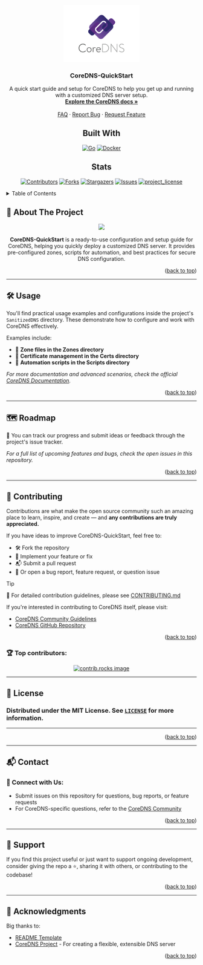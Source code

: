 <a id="readme-top"></a>


<!-- PROJECT LOGO -->
<br />
<div align="center">
  <a href="https://github.com/Epic-Nova/CoreDNS-QuickStart">
    <img src=".github/Logo.png" alt="Logo" width="200">
  </a>
  
<h3 align="center">CoreDNS-QuickStart</h3>

  <p align="center">
    A quick start guide and setup for CoreDNS to help you get up and running with a customized DNS server setup.
    <br />
    <a href="https://coredns.io/manual/toc/"><strong>Explore the CoreDNS docs »</strong></a>
    <br />
    <br />
    <a href="https://github.com/Epic-Nova/CoreDNS-QuickStart/blob/master/.github/FAQ.md">FAQ</a>
    &middot;
    <a href="https://github.com/Epic-Nova/CoreDNS-QuickStart/issues/new?template=bug_report.md">Report Bug</a>
    &middot;
    <a href="https://github.com/Epic-Nova/CoreDNS-QuickStart/issues/new?template=feature_request.md">Request Feature</a>
  </p>
</div>



<!-- PROJECT SHIELDS -->

<div align="center">
  <h2>Built With</h2>

  <a href="">![Go][Go-Shield-URL]</a>
  <a href="">![Docker][Docker-Shield-URL]</a>

</div>

<div align="center">
  <h2>Stats</h2>

  <a href="">[![Contributors][Contributors-Shield-URL]][Contributors-URL]</a>
  <a href="">[![Forks][Forks-Shield-URL]][Forks-URL]</a>
  <a href="">[![Stargazers][Stars-Shield-URL]][Stars-URL]</a>
  <a href="">[![Issues][Issues-Shield-URL]][Issues-URL]</a>
  <a href="">[![project_license][License-Shield-URL]][License-URL]</a>

</div>



<!-- TABLE OF CONTENTS -->
<details>
  <summary>Table of Contents</summary>
  <ol>
    <li>
      <a href="#-about-the-project">About The Project</a>
    </li>
    <li>
      <a href="./.github/DEVELOPMENT.md">Getting Started</a>
      <ul>
        <li><a href="./.github/DEVELOPMENT.md#-install-required-software">Prerequisites</a></li>
        <li><a href="./.github/DEVELOPMENT.md#-basic-setup">Installation</a></li>
      </ul>
    </li>
    <li><a href="#-usage">Usage</a></li>
    <li><a href="#-roadmap">Roadmap</a></li>
    <li><a href="#-contributing">Contributing</a></li>
    <li><a href="#-license">License</a></li>
    <li><a href="#-contact">Contact</a></li>
    <li><a href="#-acknowledgments">Acknowledgments</a></li>
  </ol>
</details>



<!-- ABOUT THE PROJECT -->
## 🧩 About The Project
<div align="center">
  <img src="./.github/ProjectBanner.png">


**CoreDNS-QuickStart** is a ready-to-use configuration and setup guide for CoreDNS, helping you quickly deploy a customized DNS server. It provides pre-configured zones, scripts for automation, and best practices for secure DNS configuration.

</div>
<p align="right">(<a href="#readme-top">back to top</a>)</p>

---



<!-- USAGE EXAMPLES -->
## 🛠️ Usage

You'll find practical usage examples and configurations inside the project's ```SanitizedDNS``` directory. These demonstrate how to configure and work with CoreDNS effectively.

Examples include:

  - 📁 **Zone files in the Zones directory**
  - 🧪 **Certificate management in the Certs directory**
  - 🔧 **Automation scripts in the Scripts directory**

*For more documentation and advanced scenarios, check the official [CoreDNS Documentation](https://coredns.io/manual/toc/).*

<p align="right">(<a href="#readme-top">back to top</a>)</p>

---



<!-- ROADMAP -->
## 🗺️ Roadmap

📌 You can track our progress and submit ideas or feedback through the project's issue tracker.

*For a full list of upcoming features and bugs, check the open issues in this repository.*

<p align="right">(<a href="#readme-top">back to top</a>)</p>

---



<!-- CONTRIBUTING -->
## 🤝 Contributing

Contributions are what make the open source community such an amazing place to learn, inspire, and create — and **any contributions are truly appreciated.**

If you have ideas to improve CoreDNS-QuickStart, feel free to:

  - 🛠 Fork the repository
  - 🧪 Implement your feature or fix
  - 📬 Submit a pull request
  - 📣 Or open a bug report, feature request, or question issue

> [!TIP]
> 📄 For detailed contribution guidelines, please see [CONTRIBUTING.md](./.github/CONTRIBUTING.md)

If you're interested in contributing to CoreDNS itself, please visit:
- [CoreDNS Community Guidelines](https://coredns.io/community/)
- [CoreDNS GitHub Repository](https://github.com/coredns/coredns)

<p align="right">(<a href="#readme-top">back to top</a>)</p>

### 🏆 Top contributors:

<div align="center">
  <a href="https://github.com/Epic-Nova/CoreDNS-QuickStart/graphs/contributors">
    <img src="https://contrib.rocks/image?repo=Epic-Nova/CoreDNS-QuickStart" alt="contrib.rocks image" />
  </a>
</div>

---



<!-- LICENSE -->
## 📄 License

### Distributed under the **MIT License.** See [`LICENSE`](./LICENSE) for more information.

---

<p align="right">(<a href="#readme-top">back to top</a>)</p>

---



<!-- CONTACT -->
## 📬 Contact

### 🔗 Connect with Us:
- Submit issues on this repository for questions, bug reports, or feature requests
- For CoreDNS-specific questions, refer to the [CoreDNS Community](https://coredns.io/community/)

<p align="right">(<a href="#readme-top">back to top</a>)</p>

---



<!-- SUPPORT -->
## 💖 Support

If you find this project useful or just want to support ongoing development, consider giving the repo a ⭐, sharing it with others, or contributing to the codebase!

<p align="right">(<a href="#readme-top">back to top</a>)</p>

---



<!-- ACKNOWLEDGMENTS -->
## 🙏 Acknowledgments

Big thanks to:
* [README Template][Readme-Template-URL]
* [CoreDNS Project](https://github.com/coredns/coredns) - For creating a flexible, extensible DNS server

<p align="right">(<a href="#readme-top">back to top</a>)</p>



<!-- MARKDOWN LINKS & IMAGES -->
<!-- https://www.markdownguide.org/basic-syntax/#reference-style-links -->
[Contributors-Shield-URL]: https://img.shields.io/github/contributors/Epic-Nova/CoreDNS-QuickStart.svg?style=for-the-badge
[Contributors-URL]: https://github.com/Epic-Nova/CoreDNS-QuickStart/graphs/contributors

[Forks-Shield-URL]: https://img.shields.io/github/forks/Epic-Nova/CoreDNS-QuickStart.svg?style=for-the-badge
[Forks-URL]: https://github.com/Epic-Nova/CoreDNS-QuickStart/network/members

[Stars-Shield-URL]: https://img.shields.io/github/stars/Epic-Nova/CoreDNS-QuickStart.svg?style=for-the-badge
[Stars-URL]: https://github.com/Epic-Nova/CoreDNS-QuickStart/stargazers

[Issues-Shield-URL]: https://img.shields.io/github/issues/Epic-Nova/CoreDNS-QuickStart.svg?style=for-the-badge
[Issues-URL]: https://github.com/Epic-Nova/CoreDNS-QuickStart/issues

[License-Shield-URL]: https://img.shields.io/github/license/Epic-Nova/CoreDNS-QuickStart.svg?style=for-the-badge
[License-URL]: https://github.com/Epic-Nova/CoreDNS-QuickStart/blob/master/LICENSE

[Go-Shield-URL]: https://img.shields.io/badge/go-%2300ADD8.svg?style=for-the-badge&logo=go&logoColor=white
[Docker-Shield-URL]: https://img.shields.io/badge/docker-%230db7ed.svg?style=for-the-badge&logo=docker&logoColor=white

[Readme-Template-URL]: https://github.com/othneildrew/Best-README-Template